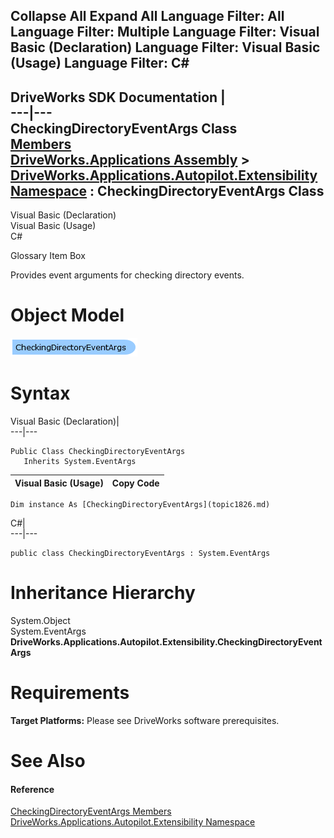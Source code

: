 Collapse All Expand All Language Filter: All  Language Filter: Multiple  Language Filter: Visual Basic (Declaration) Language Filter: Visual Basic (Usage) Language Filter: C#  
---  
DriveWorks SDK Documentation  |   
---|---  
CheckingDirectoryEventArgs Class   
[Members](topic1827.md)   
[DriveWorks.Applications Assembly](topic13.md) > [DriveWorks.Applications.Autopilot.Extensibility Namespace](topic1633.md) : CheckingDirectoryEventArgs Class  
---  
  
Visual Basic (Declaration)    
Visual Basic (Usage)    
C# 

Glossary Item Box

Provides event arguments for checking directory events. 

# Object Model

![](dotnetdiagramimages/image59.png)

# Syntax

Visual Basic (Declaration)|   
---|---  
      
    
    Public Class CheckingDirectoryEventArgs 
       Inherits System.EventArgs  
  
Visual Basic (Usage)| Copy Code  
---|---  
      
    
    Dim instance As [CheckingDirectoryEventArgs](topic1826.md)  
  
C#|   
---|---  
      
    
    public class CheckingDirectoryEventArgs : System.EventArgs   
  
# Inheritance Hierarchy

System.Object  
System.EventArgs  
**DriveWorks.Applications.Autopilot.Extensibility.CheckingDirectoryEventArgs**  


# Requirements

**Target Platforms:** Please see DriveWorks software prerequisites.

# See Also

#### Reference

[CheckingDirectoryEventArgs Members](topic1827.md)   
[DriveWorks.Applications.Autopilot.Extensibility Namespace](topic1633.md)


